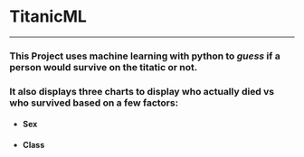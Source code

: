 # TitanicML
--- 
### This Project uses machine learning with python to _guess_ if a person would survive on the titatic or not.
### It also displays three charts to display who actually died vs who survived based on a few factors:
 - #### Sex
 - #### Class
